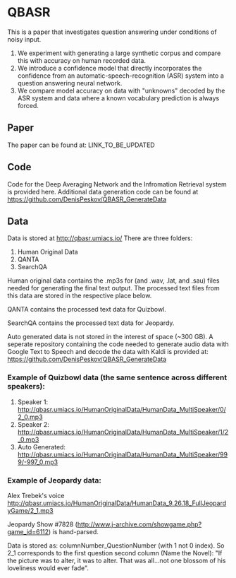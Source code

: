 # QBASR
This is a paper that investigates question answering under conditions of noisy input.  
1. We experiment with generating a large synthetic corpus and compare this with accuracy on human recorded data.
2. We introduce a confidence model that directly incorporates the confidence from an automatic-speech-recognition (ASR) system into a question answering neural network.
3. We compare model accuracy on data with "unknowns" decoded by the ASR system and data where a known vocabulary prediction is always forced. 

## Paper

The paper can be found at:
LINK_TO_BE_UPDATED

## Code
Code for the Deep Averaging Network and the Infromation Retrieval system is provided here.  Additional data generation code can be found at 
https://github.com/DenisPeskov/QBASR_GenerateData

## Data

Data is stored at http://qbasr.umiacs.io/
There are three folders:
1. Human Original Data
2. QANTA
3. SearchQA

Human original data contains the .mp3s for (and .wav, .lat, and .sau) files needed for generating the final text output.  The processed text files from this data are stored in the respective place below.  

QANTA contains the processed text data for Quizbowl.

SearchQA contains the processed text data for Jeopardy.

Auto generated data is not stored in the interest of space (~300 GB). A seperate repository containing the code needed to generate audio data with Google Text to Speech and decode the data with Kaldi is provided at:
https://github.com/DenisPeskov/QBASR_GenerateData

###  Example of Quizbowl data (the same sentence across different speakers):
1. Speaker 1: http://qbasr.umiacs.io/HumanOriginalData/HumanData_MultiSpeaker/0/2_0.mp3
2. Speaker 2: http://qbasr.umiacs.io/HumanOriginalData/HumanData_MultiSpeaker/1/2_0.mp3
3. Auto Generated: http://qbasr.umiacs.io/HumanOriginalData/HumanData_MultiSpeaker/999/-997_0.mp3

### Example of Jeopardy data:

Alex Trebek's voice http://qbasr.umiacs.io/HumanOriginalData/HumanData_9.26.18_FullJeopardyGame/2_1.mp3

Jeopardy Show #7828 (http://www.j-archive.com/showgame.php?game_id=6112) is hand-parsed.  

Data is stored as: columnNumber_QuestionNumber  (with 1 not 0 index).  So 2_1 corresponds to the first question second column (Name the Novel): "If the picture was to alter, it was to alter. That was all...not one blossom of his loveliness would ever fade".
